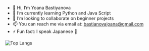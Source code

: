 - 👋 Hi, I’m Yoana Bastiyanova 
- 🌱 I’m currently learning Python and Java Script
- 💞️ I’m looking to collaborate on beginner projects 
- 📫 You can reach me via email at: bastianovajoana@gmail.com
- ⚡ Fun fact: I speak Japanese 🌸

<!---
YoanaBast/YoanaBast is a ✨ special ✨ repository because its `README.md` (this file) appears on your GitHub profile.
You can click the Preview link to take a look at your changes.
--->
![Top Langs](https://github-readme-stats.vercel.app/api/top-langs/?username=YoanaBast&theme=tokyonight)
